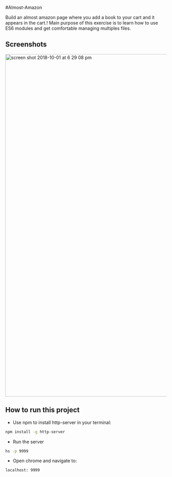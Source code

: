 #Almost-Amazon

Build an almost amazon page where you add a book to your cart and it appears in the cart.! Main purpose of this exercise is to learn how to use ES6 modules and get comfortable managing multiples files.

## Screenshots
<img width="1066" alt="screen shot 2018-10-01 at 6 29 08 pm" src="https://user-images.githubusercontent.com/16019344/46323422-ce8d8880-c5b3-11e8-85cc-b766a205ddb8.png">

## How to run this project
* Use npm to install http-server in your terminal: 
```sh
npm install -g http-server
```
* Run the server
```sh
hs -p 9999
```
* Open chrome and navigate to: 
```
localhost: 9999
```
